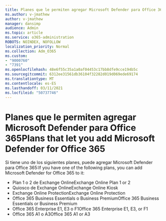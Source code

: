 ```yaml
---
title: Planes que le permiten agregar Microsoft Defender para Office 365
ms.author: v-jmathew
author: v-jmathew
manager: dansimp
audience: Admin
ms.topic: article
ms.service: o365-administration
ROBOTS: NOINDEX, NOFOLLOW
localization_priority: Normal
ms.collection: Adm_O365
ms.custom:
- "9000760"
- "7391"
ms.openlocfilehash: 48e6f55c35a1a0af04453c17bb8dfe9cce194b5c
ms.sourcegitcommit: 6312ee31561db36104f32282d019d069ede69174
ms.translationtype: MT
ms.contentlocale: es-ES
ms.lasthandoff: 03/11/2021
ms.locfileid: "50737746"
---
```

# <a name="plans-that-let-you-add-microsoft-defender-for-office-365"></a><span data-ttu-id="5d938-102">Planes que le permiten agregar Microsoft Defender para Office 365</span><span class="sxs-lookup"><span data-stu-id="5d938-102">Plans that let you add Microsoft Defender for Office 365</span></span>

<span data-ttu-id="5d938-103">Si tiene uno de los siguientes planes, puede agregar Microsoft Defender para Office 365:</span><span class="sxs-lookup"><span data-stu-id="5d938-103">If you have one of the following plans, you can add Microsoft Defender for Office 365 to it:</span></span>

- <span data-ttu-id="5d938-104">Plan 1 o 2 de Exchange Online</span><span class="sxs-lookup"><span data-stu-id="5d938-104">Exchange Online Plan 1 or 2</span></span>
- <span data-ttu-id="5d938-105">Quiosco de Exchange Online</span><span class="sxs-lookup"><span data-stu-id="5d938-105">Exchange Online Kiosk</span></span>
- <span data-ttu-id="5d938-106">Exchange Online Protection</span><span class="sxs-lookup"><span data-stu-id="5d938-106">Exchange Online Protection</span></span>
- <span data-ttu-id="5d938-107">Office 365 Business Essentials o Business Premium</span><span class="sxs-lookup"><span data-stu-id="5d938-107">Office 365 Business Essentials or Business Premium</span></span>
- <span data-ttu-id="5d938-108">Office 365 Enterprise E1, E3 o F1</span><span class="sxs-lookup"><span data-stu-id="5d938-108">Office 365 Enterprise E1, E3, or F1</span></span>
- <span data-ttu-id="5d938-109">Office 365 A1 o A3</span><span class="sxs-lookup"><span data-stu-id="5d938-109">Office 365 A1 or A3</span></span>
